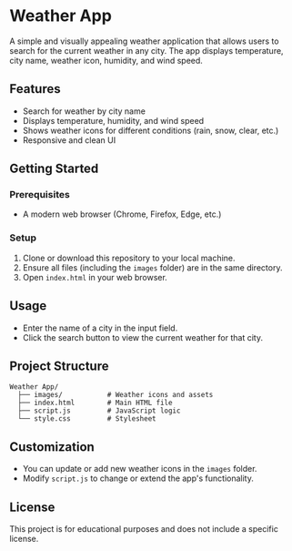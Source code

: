 # Weather App

A simple and visually appealing weather application that allows users to search for the current weather in any city. The app displays temperature, city name, weather icon, humidity, and wind speed.

## Features
- Search for weather by city name
- Displays temperature, humidity, and wind speed
- Shows weather icons for different conditions (rain, snow, clear, etc.)
- Responsive and clean UI

## Getting Started

### Prerequisites
- A modern web browser (Chrome, Firefox, Edge, etc.)

### Setup
1. Clone or download this repository to your local machine.
2. Ensure all files (including the `images` folder) are in the same directory.
3. Open `index.html` in your web browser.

## Usage
- Enter the name of a city in the input field.
- Click the search button to view the current weather for that city.

## Project Structure
```
Weather App/
  ├── images/           # Weather icons and assets
  ├── index.html        # Main HTML file
  ├── script.js         # JavaScript logic
  └── style.css         # Stylesheet
```

## Customization
- You can update or add new weather icons in the `images` folder.
- Modify `script.js` to change or extend the app's functionality.

## License
This project is for educational purposes and does not include a specific license. 